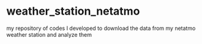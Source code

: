 # weather_station_netatmo
my repository of codes I developed to download the data from my netatmo weather station and analyze them 

